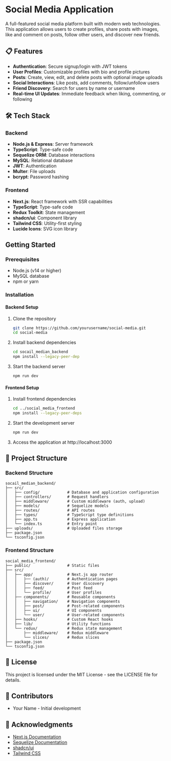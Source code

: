 # Social Media Application

A full-featured social media platform built with modern web technologies. This application allows users to create profiles, share posts with images, like and comment on posts, follow other users, and discover new friends.

## 📋 Features

- **Authentication**: Secure signup/login with JWT tokens
- **User Profiles**: Customizable profiles with bio and profile pictures
- **Posts**: Create, view, edit, and delete posts with optional image uploads
- **Social Interactions**: Like posts, add comments, follow/unfollow users
- **Friend Discovery**: Search for users by name or username
- **Real-time UI Updates**: Immediate feedback when liking, commenting, or following

## 🛠️ Tech Stack

### Backend

- **Node.js & Express**: Server framework
- **TypeScript**: Type-safe code
- **Sequelize ORM**: Database interactions
- **MySQL**: Relational database
- **JWT**: Authentication
- **Multer**: File uploads
- **bcrypt**: Password hashing

### Frontend

- **Next.js**: React framework with SSR capabilities
- **TypeScript**: Type-safe code
- **Redux Toolkit**: State management
- **shadcn/ui**: Component library
- **Tailwind CSS**: Utility-first styling
- **Lucide Icons**: SVG icon library

## Getting Started

### Prerequisites

- Node.js (v14 or higher)
- MySQL database
- npm or yarn

### Installation

#### Backend Setup

1. Clone the repository
   ```bash
   git clone https://github.com/yourusername/social-media.git
   cd social-media
   ```

2. Install backend dependencies
   ```bash
   cd socail_median_backend
   npm install --legacy-peer-dep
   ```

4. Start the backend server
   ```bash
   npm run dev
   ```

#### Frontend Setup

1. Install frontend dependencies
   ```bash
   cd ../social_media_frontend
   npm install --legacy-peer-deps
   ```

3. Start the development server
   ```bash
   npm run dev
   ```

4. Access the application at http://localhost:3000

## 📂 Project Structure

### Backend Structure

```
socail_median_backend/
├── src/
│   ├── config/            # Database and application configuration
│   ├── controllers/       # Request handlers
│   ├── middleware/        # Custom middleware (auth, upload)
│   ├── models/            # Sequelize models
│   ├── routes/            # API routes
│   ├── types/             # TypeScript type definitions
│   ├── app.ts             # Express application
│   └── index.ts           # Entry point
├── uploads/               # Uploaded files storage
├── package.json
└── tsconfig.json
```

### Frontend Structure

```
social_media_frontend/
├── public/                # Static files
├── src/
│   ├── app/               # Next.js app router
│   │   ├── (auth)/        # Authentication pages
│   │   ├── discover/      # User discovery
│   │   ├── feed/          # Post feed
│   │   └── profile/       # User profiles
│   ├── components/        # Reusable components
│   │   ├── navigation/    # Navigation components
│   │   ├── post/          # Post-related components
│   │   ├── ui/            # UI components
│   │   └── user/          # User-related components
│   ├── hooks/             # Custom React hooks
│   ├── lib/               # Utility functions
│   └── redux/             # Redux state management
│       ├── middleware/    # Redux middleware
│       └── slices/        # Redux slices
├── package.json
└── tsconfig.json
```


## 📄 License

This project is licensed under the MIT License - see the LICENSE file for details.

## 👥 Contributors

- Your Name - Initial development

## 🙏 Acknowledgments

- [Next.js Documentation](https://nextjs.org/docs)
- [Sequelize Documentation](https://sequelize.org/)
- [shadcn/ui](https://ui.shadcn.com/)
- [Tailwind CSS](https://tailwindcss.com/) 